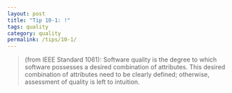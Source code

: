 ```yaml
---
layout: post
title: "Tip 10-1: !"
tags: quality
category: quality
permalink: /tips/10-1/
---
```



> (from IEEE Standard 1061): Software quality is the degree to which software possesses a desired combination of attributes. This desired combination of attributes need to be clearly defined; otherwise, assessment of quality is left to intuition.
